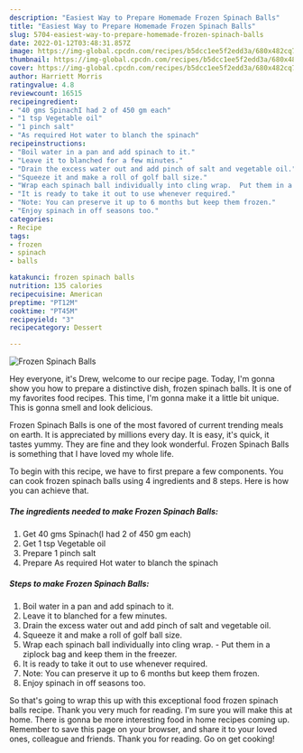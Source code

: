 ```yaml
---
description: "Easiest Way to Prepare Homemade Frozen Spinach Balls"
title: "Easiest Way to Prepare Homemade Frozen Spinach Balls"
slug: 5704-easiest-way-to-prepare-homemade-frozen-spinach-balls
date: 2022-01-12T03:48:31.857Z
image: https://img-global.cpcdn.com/recipes/b5dcc1ee5f2edd3a/680x482cq70/frozen-spinach-balls-recipe-main-photo.jpg
thumbnail: https://img-global.cpcdn.com/recipes/b5dcc1ee5f2edd3a/680x482cq70/frozen-spinach-balls-recipe-main-photo.jpg
cover: https://img-global.cpcdn.com/recipes/b5dcc1ee5f2edd3a/680x482cq70/frozen-spinach-balls-recipe-main-photo.jpg
author: Harriett Morris
ratingvalue: 4.8
reviewcount: 16515
recipeingredient:
- "40 gms SpinachI had 2 of 450 gm each"
- "1 tsp Vegetable oil"
- "1 pinch salt"
- "As required Hot water to blanch the spinach"
recipeinstructions:
- "Boil water in a pan and add spinach to it."
- "Leave it to blanched for a few minutes."
- "Drain the excess water out and add pinch of salt and vegetable oil."
- "Squeeze it and make a roll of golf ball size."
- "Wrap each spinach ball individually into cling wrap.  Put them in a ziplock bag and keep them in the freezer."
- "It is ready to take it out to use whenever required."
- "Note: You can preserve it up to 6 months but keep them frozen."
- "Enjoy spinach in off seasons too."
categories:
- Recipe
tags:
- frozen
- spinach
- balls

katakunci: frozen spinach balls 
nutrition: 135 calories
recipecuisine: American
preptime: "PT12M"
cooktime: "PT45M"
recipeyield: "3"
recipecategory: Dessert

---
```



![Frozen Spinach Balls](https://img-global.cpcdn.com/recipes/b5dcc1ee5f2edd3a/680x482cq70/frozen-spinach-balls-recipe-main-photo.jpg)

Hey everyone, it's Drew, welcome to our recipe page. Today, I'm gonna show you how to prepare a distinctive dish, frozen spinach balls. It is one of my favorites food recipes. This time, I'm gonna make it a little bit unique. This is gonna smell and look delicious.

Frozen Spinach Balls is one of the most favored of current trending meals on earth. It is appreciated by millions every day. It is easy, it's quick, it tastes yummy. They are fine and they look wonderful. Frozen Spinach Balls is something that I have loved my whole life.




To begin with this recipe, we have to first prepare a few components. You can cook frozen spinach balls using 4 ingredients and 8 steps. Here is how you can achieve that.

<!--inarticleads1-->

##### The ingredients needed to make Frozen Spinach Balls:

1. Get 40 gms Spinach(I had 2 of 450 gm each)
1. Get 1 tsp Vegetable oil
1. Prepare 1 pinch salt
1. Prepare As required Hot water to blanch the spinach




<!--inarticleads2-->

##### Steps to make Frozen Spinach Balls:

1. Boil water in a pan and add spinach to it.
1. Leave it to blanched for a few minutes.
1. Drain the excess water out and add pinch of salt and vegetable oil.
1. Squeeze it and make a roll of golf ball size.
1. Wrap each spinach ball individually into cling wrap. -  Put them in a ziplock bag and keep them in the freezer.
1. It is ready to take it out to use whenever required.
1. Note: You can preserve it up to 6 months but keep them frozen.
1. Enjoy spinach in off seasons too.




So that's going to wrap this up with this exceptional food frozen spinach balls recipe. Thank you very much for reading. I'm sure you will make this at home. There is gonna be more interesting food in home recipes coming up. Remember to save this page on your browser, and share it to your loved ones, colleague and friends. Thank you for reading. Go on get cooking!
